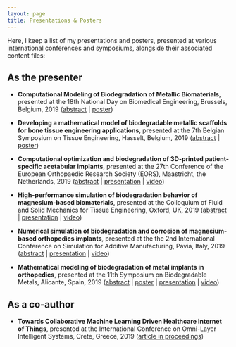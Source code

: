 ```yaml
---
layout: page
title: Presentations & Posters
---
```


Here, I keep a list of my presentations and posters, presented at various international conferences and symposiums, alongside their associated content files:

## As the presenter

* **Computational Modeling of Biodegradation of Metallic Biomaterials**, presented at the 18th National Day on Biomedical Engineering, Brussels, Belgium, 2019 ([abstract](/public/files/national2019-abstract.pdf) \| [poster](/public/files/national2019-poster.pdf))

* **Developing a mathematical model of biodegradable metallic scaffolds for bone tissue engineering applications**, presented at the 7th Belgian Symposium on Tissue Engineering, Hasselt, Belgium, 2019 ([abstract](/public/files/bste2019-abstract.pdf) \| [poster](/public/files/bste2019-poster.pdf))

* **Computational optimization and biodegradation of 3D-printed patient-specific acetabular implants**,  presented at the 27th Conference of the European Orthopaedic Research Society (EORS), Maastricht, the Netherlands, 2019 ([abstract](/public/files/eors2019-abstract.pdf) \| [presentation](/public/files/eors2019-presentation.pdf) \| [video](https://www.youtube.com/watch?v=RK6_a5IH9fg))

* **High-performance simulation of biodegradation behavior of magnesium-based biomaterials**, presented at the Colloquium of Fluid and Solid Mechanics for Tissue Engineering, Oxford, UK, 2019 ([abstract](/public/files/euromech604-abstract.pdf) \| [presentation](/public/files/euromech2019-presentation.pdf) \| [video](https://www.youtube.com/watch?v=fIsgVjEcVPo))

* **Numerical simulation of biodegradation and corrosion of magnesium-based orthopedics implants**, presented at the the 2nd International Conference on Simulation for Additive Manufacturing, Pavia, Italy, 2019 ([abstract](/public/files/simam2019-abstract.pdf) \| [presentation](/public/files/simam2019-presentation.pdf) \| [video](https://www.youtube.com/watch?v=yiwIKUacdtE))

* **Mathematical modeling of biodegradation of metal implants in orthopedics**, presented at the 11th Symposium on Biodegradable Metals, Alicante, Spain, 2019 ([abstract](/public/files/biometal2019-abstract.pdf) \| [poster](/public/files/biometal2019-poster.pdf) \| [presentation](/public/files/biometal2019-presetation.pdf) \| [video](https://www.youtube.com/watch?v=C9mPcr5sbbY))

## As a co-author

* **Towards Collaborative Machine Learning Driven Healthcare Internet of Things**, presented at the International Conference on Omni-Layer Intelligent Systems, Crete, Greece, 2019 ([article in proceedings](https://dl.acm.org/citation.cfm?id=3312644))
